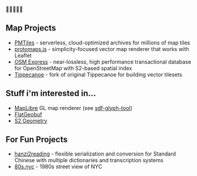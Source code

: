 🥑🥑🥑🥑🥑

## Map Projects

- [PMTiles](https://github.com/protomaps/PMTiles) - serverless, cloud-optimized archives for millions of map tiles
- [protomaps.js](https://github.com/protomaps/protomaps.js) - simplicity-focused vector map renderer that works with Leaflet
- [OSM Express](https://github.com/protomaps/OSMExpress) - near-lossless, high performance transactional database for OpenStreetMap with S2-based spatial index
- [Tippecanoe](https://github.com/protomaps/tippecanoe) - fork of original Tippecanoe for building vector tilesets

## Stuff i'm interested in...

- [MapLibre](https://github.com/maplibre) GL map renderer (see [sdf-glyph-tool](https://github.com/protomaps/sdf-glyph-tool))
- [FlatGeobuf](https://github.com/flatgeobuf/flatgeobuf)
- [S2 Geometry](https://github.com/google/s2geometry)

## For Fun Projects

- [hanzi2reading](https://github.com/bdon/hanzi2reading) - flexible serialization and conversion for Standard Chinese with multiple dictionaries and transcription systems
- [80s.nyc](https://github.com/bdon/80s.nyc) - 1980s street view of NYC
